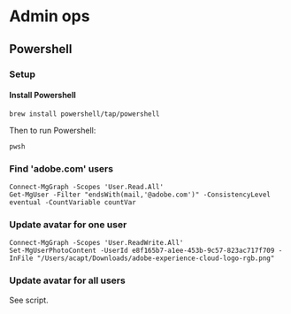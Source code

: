 # Admin ops

## Powershell 

### Setup

#### Install Powershell

```
brew install powershell/tap/powershell
```

Then to run Powershell:

```
pwsh
```

### Find 'adobe.com' users

```
Connect-MgGraph -Scopes 'User.Read.All'
Get-MgUser -Filter "endsWith(mail,'@adobe.com')" -ConsistencyLevel eventual -CountVariable countVar
```

### Update avatar for one user

```
Connect-MgGraph -Scopes 'User.ReadWrite.All'
Set-MgUserPhotoContent -UserId e8f165b7-a1ee-453b-9c57-823ac717f709 -InFile "/Users/acapt/Downloads/adobe-experience-cloud-logo-rgb.png"
```

### Update avatar for all users

See [](./update-users.ps1) script.